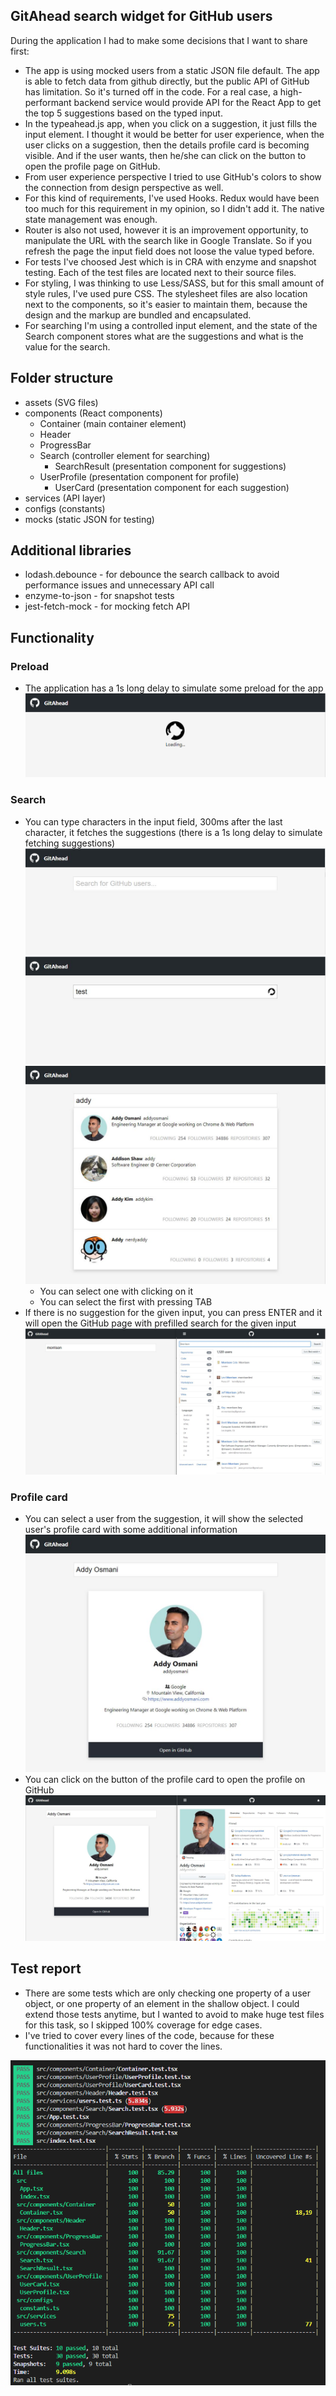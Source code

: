 ## GitAhead search widget for GitHub users

During the application I had to make some decisions that I want to share first:
- The app is using mocked users from a static JSON file default. The app is able to fetch data from github directly, but the public API of GitHub has limitation. So it's turned off in the code. For a real case, a high-performant backend service would provide API for the React App to get the top 5 suggestions based on the typed input.
- In the typeahead.js app, when you click on a suggestion, it just fills the input element. I thought it would be better for user experience, when the user clicks on a suggestion, then the details profile card is becoming visible. And if the user wants, then he/she can click on the button to open the profile page on GitHub.
- From user experience perspective I tried to use GitHub's colors to show the connection from design perspective as well.
- For this kind of requirements, I've used Hooks. Redux would have been too much for this requirement in my opinion, so I didn't add it. The native state management was enough.
- Router is also not used, however it is an improvement opportunity, to manipulate the URL with the search like in Google Translate. So if you refresh the page the input field does not loose the value typed before.
- For tests I've choosed Jest which is in CRA with enzyme and snapshot testing. Each of the test files are located next to their source files.
- For styling, I was thinking to use Less/SASS, but for this small amount of style rules, I've used pure CSS. The stylesheet files are also location next to the components, so it's easier to maintain them, because the design and the markup are bundled and encapsulated.
- For searching I'm using a controlled input element, and the state of the Search component stores what are the suggestions and what is the value for the search.

## Folder structure
- assets (SVG files)
- components (React components)
  - Container (main container element)
  - Header
  - ProgressBar
  - Search (controller element for searching)
    - SearchResult (presentation component for suggestions)
  - UserProfile (presentation component for profile)
    - UserCard (presentation component for each suggestion)
- services (API layer)
- configs (constants)
- mocks (static JSON for testing)

## Additional libraries
- lodash.debounce - for debounce the search callback to avoid performance issues and unnecessary API call
- enzyme-to-json - for snapshot tests
- jest-fetch-mock - for mocking fetch API

## Functionality

### Preload
- The application has a 1s long delay to simulate some preload for the app
![InitialLoadingState](https://github.com/vartomi/gitahead/blob/master/wiki/images/InitialLoadingState.png)

### Search
  - You can type characters in the input field, 300ms after the last character, it fetches the suggestions (there is a 1s long delay to simulate fetching suggestions)  
  ![InitialState](https://github.com/vartomi/gitahead/blob/master/wiki/images/InitialState.JPG)  
  ![SearchingState](https://github.com/vartomi/gitahead/blob/master/wiki/images/SearchingState.JPG)  
  ![ResultState](https://github.com/vartomi/gitahead/blob/master/wiki/images/ResultState.JPG)  
    - You can select one with clicking on it
    - You can select the first with pressing TAB    
  - If there is no suggestion for the given input, you can press ENTER and it will open the GitHub page with prefilled search for the given input  
  ![RedirectToGithub](https://github.com/vartomi/gitahead/blob/master/wiki/images/RedirectToGithub.JPG)  
### Profile card
  - You can select a user from the suggestion, it will show the selected user's profile card with some additional information
  ![SelectedState](https://github.com/vartomi/gitahead/blob/master/wiki/images/SelectedState.JPG)
  - You can click on the button of the profile card to open the profile on GitHub
  ![OpenProfileOnGithub](https://github.com/vartomi/gitahead/blob/master/wiki/images/OpenProfileOnGithub.JPG)

## Test report
- There are some tests which are only checking one property of a user object, or one property of an element in the shallow object. I could extend those tests anytime, but I wanted to avoid to make huge test files for this task, so I skipped 100% coverage for edge cases.
- I've tried to cover every lines of the code, because for these functionalities it was not hard to cover the lines.

![Image of test report](https://github.com/vartomi/gitahead/blob/master/wiki/images/image.png)
